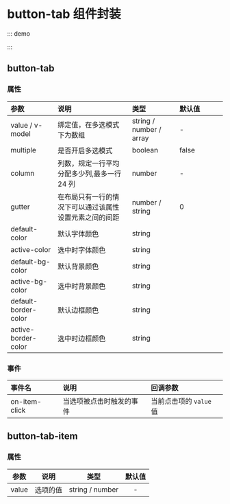 # button-tab 组件封装

::: demo
<template>
    <div>
        <button-tab v-model="value">
            <button-tab-item value="1">1</button-tab-item>
            <button-tab-item value="2">2</button-tab-item>
            <button-tab-item value="3">3</button-tab-item>
            <button-tab-item value="4">4</button-tab-item>
        </button-tab>
            <button-tab v-model="value" gutter="30">
            <button-tab-item value="1">1</button-tab-item>
            <button-tab-item value="2">2</button-tab-item>
            <button-tab-item value="3">3</button-tab-item>
            <button-tab-item value="4">4</button-tab-item>
        </button-tab>
        <button-tab v-model="value" :gutter="30" :column="2">
            <button-tab-item value="1">1</button-tab-item>
            <button-tab-item value="2">2</button-tab-item>
            <button-tab-item value="3">3</button-tab-item>
            <button-tab-item value="4">4</button-tab-item>
        </button-tab>
        <button-tab v-model="value1" multiple gutter="30">
            <button-tab-item value="1">1</button-tab-item>
            <button-tab-item value="2">2</button-tab-item>
            <button-tab-item value="3">3</button-tab-item>
            <button-tab-item value="4">4</button-tab-item>
        </button-tab>
    </div>
</template>

<script>
export default {
    data(){
        return {
            value: '1',
            value1: ['1', '2']
        }
    }
}
</script>

<style scoped>
/deep/ .button-tab .button-tab-item {
    height: 40px;
    line-height: 40px;
    font-size: 16px;
}
</style>

:::

## button-tab

### 属性

| 参数                              | 说明                                                   | 类型                    | 默认值                       |
| :-------------------------------- | :----------------------------------------------------- | :---------------------- | :--------------------------- |
| value / v-model                   | 绑定值，在多选模式下为数组                             | string / number / array | <div style="width: 70pt;"/>- |
| <copy>multiple</copy>             | 是否开启多选模式                                       | boolean                 | false                        |
| <copy>column</copy>               | 列数，规定一行平均分配多少列,最多一行 24 列            | number                  | -                            |
| <copy>gutter</copy>               | 在布局只有一行的情况下可以通过该属性设置元素之间的间距 | number / string         | 0                            |
| <copy>default-color</copy>        | 默认字体颜色                                           | string                  | <color color="#999999" />    |
| <copy>active-color</copy>         | 选中时字体颜色                                         | string                  | <color color="#FFFFFF" />    |
| <copy>default-bg-color</copy>     | 默认背景颜色                                           | string                  | <color color="#FFFFFF" />    |
| <copy>active-bg-color</copy>      | 选中时背景颜色                                         | string                  | <color color="#2482FC" />    |
| <copy>default-border-color</copy> | 默认边框颜色                                           | string                  | <color color="#2482FC" />    |
| <copy>active-border-color</copy>  | 选中时边框颜色                                         | string                  | <color color="#2482FC" />    |

### 事件

| 事件名                  | 说明                     | 回调参数                |
| :---------------------- | :----------------------- | :---------------------- |
| <copy>on-item-click</copy> | 当选项被点击时触发的事件 | 当前点击项的 `value` 值 |

## button-tab-item

### 属性

|        参数        |    说明    |      类型       | 默认值 |
| :----------------: | :--------: | :-------------: | :----: |
| <copy>value</copy> |  选项的值  | string / number |   -    |

